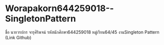 # Worapakorn644259018--SingletonPattern
 ชื่อ นายวรปกร จารุศิริพจน์ รหัสนักศึกษา644259018 หมู่เรียน64/45  งานSingleton Pattern (Link Github)
